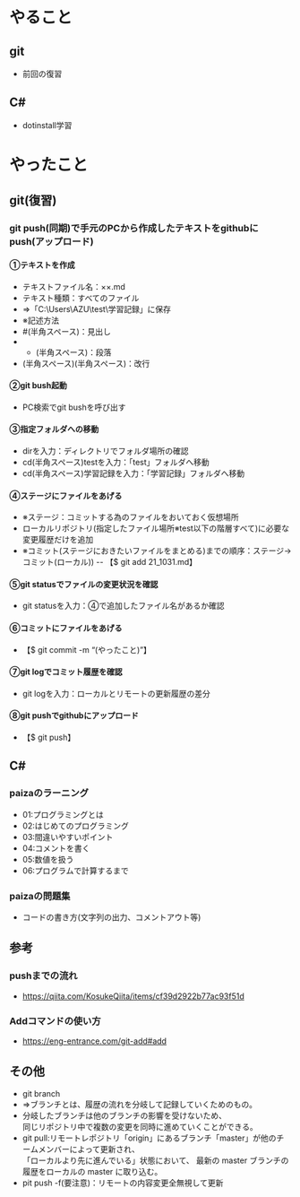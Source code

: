 # やること
## git
- 前回の復習
## C#
- dotinstall学習

# やったこと
## git(復習)
### git push(同期)で手元のPCから作成したテキストをgithubにpush(アップロード)
#### ①テキストを作成　
- テキストファイル名：××.md
- テキスト種類：すべてのファイル
- ⇒「C:\Users\AZU\test\学習記録」に保存
- ※記述方法
- #(半角スペース)：見出し
- - (半角スペース)：段落
- (半角スペース)(半角スペース)：改行

#### ②git bush起動
- PC検索でgit bushを呼び出す
#### ③指定フォルダへの移動　
- dirを入力：ディレクトリでフォルダ場所の確認
- cd(半角スペース)testを入力：「test」フォルダへ移動
- cd(半角スペース)学習記録を入力：「学習記録」フォルダへ移動
#### ④ステージにファイルをあげる
- ※ステージ：コミットする為のファイルをおいておく仮想場所
- ローカルリポジトリ(指定したファイル場所※test以下の階層すべて)に必要な変更履歴だけを追加
- ※コミット(ステージにおきたいファイルをまとめる)までの順序：ステージ→コミット(ローカル))
-- 【$ git add 21_1031.md】　
#### ⑤git statusでファイルの変更状況を確認
- git statusを入力：④で追加したファイル名があるか確認
#### ⑥コミットにファイルをあげる
- 【$ git commit -m “(やったこと)”】
#### ⑦git logでコミット履歴を確認
- git logを入力：ローカルとリモートの更新履歴の差分
#### ⑧git pushでgithubにアップロード
- 【$ git push】
## C#
### paizaのラーニング
- 01:プログラミングとは  
- 02:はじめてのプログラミング  
- 03:間違いやすいポイント 
- 04:コメントを書く  
- 05:数値を扱う  
- 06:プログラムで計算するまで  
### paizaの問題集
- コードの書き方(文字列の出力、コメントアウト等)
## 参考
### pushまでの流れ
- https://qiita.com/KosukeQiita/items/cf39d2922b77ac93f51d
### Addコマンドの使い方
- https://eng-entrance.com/git-add#add
## その他
- git branch
- ⇒ブランチとは、履歴の流れを分岐して記録していくためのもの。
- 分岐したブランチは他のブランチの影響を受けないため、  
同じリポジトリ中で複数の変更を同時に進めていくことができる。  
- git pull:リモートレポジトリ「origin」にあるブランチ「master」が他のチームメンバーによって更新され、  
「ローカルより先に進んでいる」状態において、  最新の master ブランチの履歴をローカルの master に取り込む。  
- pit push -f(要注意)：リモートの内容変更全無視して更新